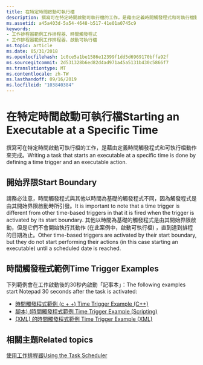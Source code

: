 ```yaml
---
title: 在特定時間啟動可執行檔
description: 撰寫可在特定時間啟動可執行檔的工作，是藉由定義時間觸發程式和可執行檔動作來完成。
ms.assetid: a45a403d-5a54-4648-b517-41e01a0745c9
keywords:
- 工作排程器範例工作排程器、時間觸發程式
- 工作排程器範例工作排程器，啟動可執行檔
ms.topic: article
ms.date: 05/31/2018
ms.openlocfilehash: 1c0ce5a1be1586e12399f1dd5d6969170bffa92f
ms.sourcegitcommit: 2d531328b6ed82d4ad971a45a5131b430c5866f7
ms.translationtype: MT
ms.contentlocale: zh-TW
ms.lasthandoff: 09/16/2019
ms.locfileid: "103840384"
---
```

# <a name="starting-an-executable-at-a-specific-time"></a><span data-ttu-id="f51d6-105">在特定時間啟動可執行檔</span><span class="sxs-lookup"><span data-stu-id="f51d6-105">Starting an Executable at a Specific Time</span></span>

<span data-ttu-id="f51d6-106">撰寫可在特定時間啟動可執行檔的工作，是藉由定義時間觸發程式和可執行檔動作來完成。</span><span class="sxs-lookup"><span data-stu-id="f51d6-106">Writing a task that starts an executable at a specific time is done by defining a time trigger and an executable action.</span></span>

## <a name="start-boundary"></a><span data-ttu-id="f51d6-107">開始界限</span><span class="sxs-lookup"><span data-stu-id="f51d6-107">Start Boundary</span></span>

<span data-ttu-id="f51d6-108">請務必注意，時間觸發程式與其他以時間為基礎的觸發程式不同，因為觸發程式是由其開始界限啟動時所引發。</span><span class="sxs-lookup"><span data-stu-id="f51d6-108">It is important to note that a time trigger is different from other time-based triggers in that it is fired when the trigger is activated by its start boundary.</span></span> <span data-ttu-id="f51d6-109">其他以時間為基礎的觸發程式是由其開始界限啟動，但是它們不會開始執行其動作 (在此案例中，啟動可執行檔) ，直到達到排程的日期為止。</span><span class="sxs-lookup"><span data-stu-id="f51d6-109">Other time-based triggers are activated by their start boundary, but they do not start performing their actions (in this case starting an executable) until a scheduled date is reached.</span></span>

## <a name="time-trigger-examples"></a><span data-ttu-id="f51d6-110">時間觸發程式範例</span><span class="sxs-lookup"><span data-stu-id="f51d6-110">Time Trigger Examples</span></span>

<span data-ttu-id="f51d6-111">下列範例會在工作啟動後的30秒內啟動「記事本」：</span><span class="sxs-lookup"><span data-stu-id="f51d6-111">The following examples start Notepad 30 seconds after the task is activated:</span></span>

-   [<span data-ttu-id="f51d6-112">時間觸發程式範例 (c + +) </span><span class="sxs-lookup"><span data-stu-id="f51d6-112">Time Trigger Example (C++)</span></span>](time-trigger-example--c---.md)
-   [<span data-ttu-id="f51d6-113">腳本)  (時間觸發程式範例 </span><span class="sxs-lookup"><span data-stu-id="f51d6-113">Time Trigger Example (Scripting)</span></span>](time-trigger-example--scripting-.md)
-   [<span data-ttu-id="f51d6-114"> (XML) 的時間觸發程式範例 </span><span class="sxs-lookup"><span data-stu-id="f51d6-114">Time Trigger Example (XML)</span></span>](time-trigger-example--xml-.md)

## <a name="related-topics"></a><span data-ttu-id="f51d6-115">相關主題</span><span class="sxs-lookup"><span data-stu-id="f51d6-115">Related topics</span></span>

<dl> <dt>

[<span data-ttu-id="f51d6-116">使用工作排程器</span><span class="sxs-lookup"><span data-stu-id="f51d6-116">Using the Task Scheduler</span></span>](using-the-task-scheduler.md)
</dt> </dl>

 

 




